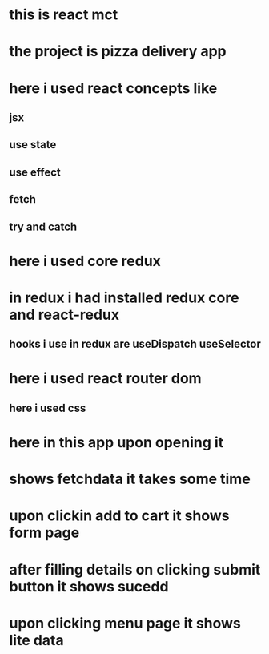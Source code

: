 # this is react mct
# the project is pizza delivery app 
# here i used react concepts like
## jsx
## use state
## use effect
## fetch
## try and catch
# here i used core redux 
# in redux i had installed redux core and react-redux
## hooks i use in redux are useDispatch useSelector
# here i used react router dom 
## here i used css

# here in this app upon opening it 
  # shows fetchdata it takes some time
  # upon clickin add to cart it shows form page 
  # after filling details on clicking submit button it shows sucedd 
  # upon clicking menu page it shows lite data 


